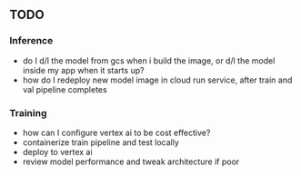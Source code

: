 ## TODO

### Inference
- do I d/l the model from gcs when i build the image, or d/l the model inside my app when it starts up?
- how do I redeploy new model image in cloud run service, after train and val  pipeline completes

### Training
- how can I configure vertex ai to be cost effective? 
- containerize train pipeline and test locally
- deploy to vertex ai
- review model performance and tweak architecture if poor